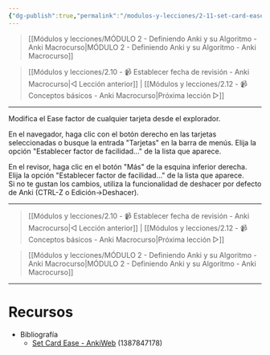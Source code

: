```yaml
---
{"dg-publish":true,"permalink":"/modulos-y-lecciones/2-11-set-card-ease-anki-macrocurso/","noteIcon":"","updated":"2024-05-22T13:35:08.606+02:00"}
---
```



> [[Módulos y lecciones/MÓDULO 2 - Definiendo Anki y su Algoritmo - Anki Macrocurso\|MÓDULO 2 - Definiendo Anki y su Algoritmo - Anki Macrocurso]]

> [[Módulos y lecciones/2.10 - 📹 Establecer fecha de revisión - Anki Macrocurso\|◁ Lección anterior]] | [[Módulos y lecciones/2.12 - 📹 Conceptos básicos - Anki Macrocurso\|Próxima lección ▷]]

---

Modifica el Ease factor de cualquier tarjeta desde el explorador. 

En el navegador, haga clic con el botón derecho en las tarjetas seleccionadas o busque la entrada "Tarjetas" en la barra de menús. Elija la opción "Establecer factor de facilidad..." de la lista que aparece.  

En el revisor, haga clic en el botón "Más" de la esquina inferior derecha. Elija la opción "Establecer factor de facilidad..." de la lista que aparece.  
Si no te gustan los cambios, utiliza la funcionalidad de deshacer por defecto de Anki (CTRL-Z o Edición->Deshacer).

---

> [[Módulos y lecciones/2.10 - 📹 Establecer fecha de revisión - Anki Macrocurso\|◁ Lección anterior]] | [[Módulos y lecciones/2.12 - 📹 Conceptos básicos - Anki Macrocurso\|Próxima lección ▷]]

> [[Módulos y lecciones/MÓDULO 2 - Definiendo Anki y su Algoritmo - Anki Macrocurso\|MÓDULO 2 - Definiendo Anki y su Algoritmo - Anki Macrocurso]]

---

# Recursos
- Bibliografía
	- [Set Card Ease - AnkiWeb](https://ankiweb.net/shared/info/1387847178) (1387847178)